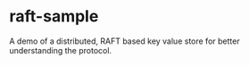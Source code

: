 # raft-sample
A demo of a distributed, RAFT based key value store for better understanding the protocol.
